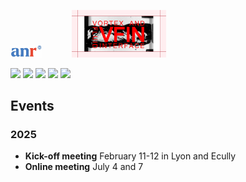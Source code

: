<p align="left">
<img src="/fig/anr.jpg" width="10%" height="10%">
  &nbsp;&nbsp;&nbsp;&nbsp;&nbsp;&nbsp;&nbsp;&nbsp;&nbsp;&nbsp;
<img src="/fig/logo.png" width="30%" height="30%">
</p>

<!-- menu -->

<!-- 
[![HOME](/fig/menu_home.png)](https://anr-vfin.github.io/)
[![PARTNERS](/fig/menu_partners.png)](https://anr-vfin.github.io/partners/)
[![PROJECT](/fig/menu_project.png)](https://anr-vfin.github.io/project/)
[![PUBLICATIONS](/fig/menu_publications.png)](https://anr-vfin.github.io/publications/)
[![EVENTS](/fig/menu_events.png)](https://anr-vfin.github.io/events/)
-->

[![](https://img.shields.io/badge/HOME-blue?style=for-the-badge)](https://anr-vfin.github.io/)
[![](https://img.shields.io/badge/PARTNERS-blue?style=for-the-badge)](https://anr-vfin.github.io/partners/)
[![](https://img.shields.io/badge/PROJECT-blue?style=for-the-badge)](https://anr-vfin.github.io/project/)
[![](https://img.shields.io/badge/PUBLICATIONS-blue?style=for-the-badge)](https://anr-vfin.github.io/publications/)
[![](https://img.shields.io/badge/EVENTS-red?style=for-the-badge)](https://anr-vfin.github.io/events/)


## Events
### 2025
- **Kick-off meeting** February 11-12 in Lyon and Ecully
- **Online meeting** July 4 and 7
